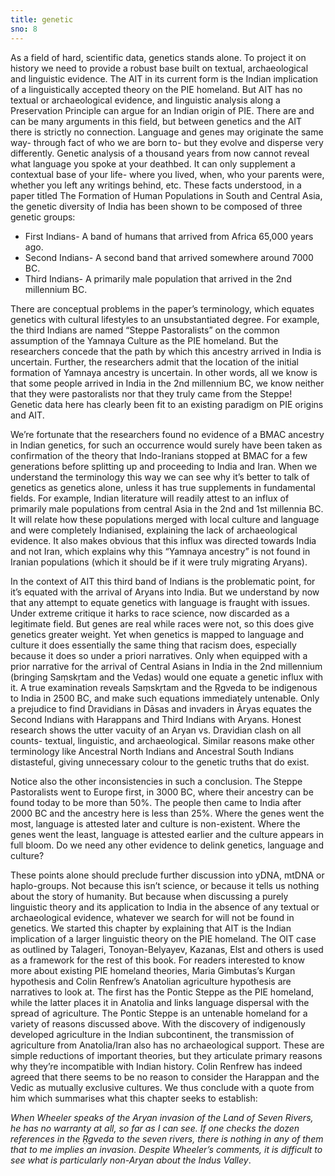```yaml
---
title: genetic
sno: 8
---
```


As a field of hard, scientific data, genetics stands alone. To project it on history we need to provide a robust base built on textual, archaeological and linguistic evidence. The AIT in its current form is the Indian implication of a linguistically accepted theory on the PIE homeland. But AIT has no textual or archaeological evidence, and linguistic analysis along a Preservation Principle can argue for an Indian origin of PIE. There are and can be many arguments in this field, but between genetics and the AIT there is strictly no connection. Language and genes may originate the same way- through fact of who we are born to- but they evolve and disperse very differently. Genetic analysis of a thousand years from now cannot reveal what language you spoke at your deathbed. It can only supplement a contextual base of your life- where you lived, when, who your parents were, whether you left any writings behind, etc. These facts understood, in a paper titled The Formation of Human Populations in South and Central Asia, the genetic diversity of India has been shown to be composed of three genetic groups:

- First Indians- A band of humans that arrived from Africa 65,000 years ago.
- Second Indians- A second band that arrived somewhere around 7000 BC.
- Third Indians- A primarily male population that arrived in the 2nd millennium BC.

There are conceptual problems in the paper’s terminology, which equates genetics with cultural lifestyles to an unsubstantiated degree. For example, the third Indians are named “Steppe Pastoralists” on the common assumption of the Yamnaya Culture as the PIE homeland. But the researchers concede that the path by which this ancestry arrived in India is uncertain. Further, the researchers admit that the location of the initial formation of Yamnaya ancestry is uncertain. In other words, all we know is that some people arrived in India in the 2nd millennium BC, we know neither that they were pastoralists nor that they truly came from the Steppe! Genetic data here has clearly been fit to an existing paradigm on PIE origins and AIT.

We’re fortunate that the researchers found no evidence of a BMAC ancestry in Indian genetics, for such an occurrence would surely have been taken as confirmation of the theory that Indo-Iranians stopped at BMAC for a few generations before splitting up and proceeding to India and Iran. When we understand the terminology this way we can see why it’s better to talk of genetics as genetics alone, unless it has true supplements in fundamental fields. For example, Indian literature will readily attest to an influx of primarily male populations from central Asia in the 2nd and 1st millennia BC. It will relate how these populations merged with local culture and language and were completely Indianised, explaining the lack of archaeological evidence. It also makes obvious that this influx was directed towards India and not Iran, which explains why this “Yamnaya ancestry” is not found in Iranian populations (which it should be if it were truly migrating Aryans).

In the context of AIT this third band of Indians is the problematic point, for it’s equated with the arrival of Aryans into India. But we understand by now that any attempt to equate genetics with language is fraught with issues. Under extreme critique it harks to race science, now discarded as a legitimate field. But genes are real while races were not, so this does give genetics greater weight. Yet when genetics is mapped to language and culture it does essentially the same thing that racism does, especially because it does so under a priori narratives. Only when equipped with a prior narrative for the arrival of Central Asians in India in the 2nd millennium (bringing Saṃskṛtam and the Vedas) would one equate a genetic influx with it. A true examination reveals Saṃskṛtam and the Ṛgveda to be indigenous to India in 2500 BC, and make such equations immediately untenable. Only a prejudice to find Dravidians in Dāsas and invaders in Āryas equates the Second Indians with Harappans and Third Indians with Aryans. Honest research shows the utter vacuity of an Aryan vs. Dravidian clash on all counts- textual, linguistic, and archaeological. Similar reasons make other terminology like Ancestral North Indians and Ancestral South Indians distasteful, giving unnecessary colour to the genetic truths that do exist.

Notice also the other inconsistencies in such a conclusion. The Steppe Pastoralists went to Europe first, in 3000 BC, where their ancestry can be found today to be more than 50%. The people then came to India after 2000 BC and the ancestry here is less than 25%. Where the genes went the most, language is attested later and culture is non-existent. Where the genes went the least, language is attested earlier and the culture appears in full bloom. Do we need any other evidence to delink genetics, language and culture?

These points alone should preclude further discussion into yDNA, mtDNA or haplo-groups. Not because this isn’t science, or because it tells us nothing about the story of humanity. But because when discussing a purely linguistic theory and its application to India in the absence of any textual or archaeological evidence, whatever we search for will not be found in genetics. We started this chapter by explaining that AIT is the Indian implication of a larger linguistic theory on the PIE homeland. The OIT case as outlined by Talageri, Tonoyan-Belyayev, Kazanas, Elst and others is used as a framework for the rest of this book. For readers interested to know more about existing PIE homeland theories, Maria Gimbutas’s Kurgan hypothesis and Colin Renfrew’s Anatolian agriculture hypothesis are narratives to look at. The first has the Pontic Steppe as the PIE homeland, while the latter places it in Anatolia and links language dispersal with the spread of agriculture. The Pontic Steppe is an untenable homeland for a variety of reasons discussed above. With the discovery of indigenously developed agriculture in the Indian subcontinent, the transmission of agriculture from Anatolia/Iran also has no archaeological support. These are simple reductions of important theories, but they articulate primary reasons why they’re incompatible with Indian history. Colin Renfrew has indeed agreed that there seems to be no reason to consider the Harappan and the Vedic as mutually exclusive cultures. We thus conclude with a quote from him which summarises what this chapter seeks to establish:

*When Wheeler speaks of the Aryan invasion of the Land of Seven Rivers, he has no warranty at all, so far as I can see. If one checks the dozen references in the Ṛgveda to the seven rivers, there is nothing in any of them that to me implies an invasion. Despite Wheeler’s comments, it is difficult to see what is particularly non-Aryan about the Indus Valley*.